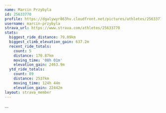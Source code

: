 ```yaml
---
name: Marcin Przybyla
id: 25633770
profile: https://dgalywyr863hv.cloudfront.net/pictures/athletes/25633770/12947173/2/large.jpg
username: marcin-przybyla
strava_url: https://www.strava.com/athletes/25633770
stats:
  biggest_ride_distance: 79.09km
  biggest_climb_elevation_gain: 637.2m
  recent_ride_totals:
    count: 5
    distance: 170.87km
    moving_time: '08h 01m'
    elevation_gain: 2463.9m
  ytd_ride_totals:
    count: 89
    distance: 2537km
    moving_time: 124h 44m
    elevation_gain: 22442m
layout: strava_member
--- 
```

...
